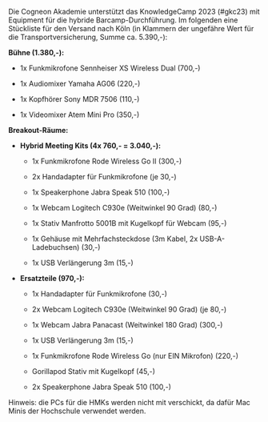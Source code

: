 Die Cogneon Akademie unterstützt das KnowledgeCamp 2023 (#gkc23) mit Equipment für die hybride Barcamp-Durchführung. Im folgenden eine Stückliste für den Versand nach Köln (in Klammern der ungefähre Wert für die Transportversicherung, Summe ca. 5.390,-):

**Bühne (1.380,-):**

- 1x Funkmikrofone Sennheiser XS Wireless Dual (700,-)

- 1x Audiomixer Yamaha AG06 (220,-)

- 1x Kopfhörer Sony MDR 7506 (110,-)

- 1x Videomixer Atem Mini Pro (350,-)

**Breakout-Räume:**

* **Hybrid Meeting Kits (4x 760,- = 3.040,-):**
  
  * 1x Funkmikrofone Rode Wireless Go II (300,-)
  
  * 2x Handadapter für Funkmikrofone (je 30,-)
  
  * 1x Speakerphone Jabra Speak 510 (100,-)
  
  * 1x Webcam Logitech C930e (Weitwinkel 90 Grad) (80,-)
  
  * 1x Stativ Manfrotto 5001B mit Kugelkopf für Webcam (95,-)
  
  * 1x Gehäuse mit Mehrfachsteckdose (3m Kabel, 2x USB-A-Ladebuchsen) (30,-)
  
  * 1x USB Verlängerung 3m (15,-)

* **Ersatzteile (970,-):**
  
  * 1x Handadapter für Funkmikrofone (30,-)
  
  * 2x Webcam Logitech C930e (Weitwinkel 90 Grad) (je 80,-)
  
  * 1x Webcam Jabra Panacast (Weitwinkel 180 Grad) (300,-)
  
  * 1x USB Verlängerung 3m (15,-)
  
  * 1x Funkmikrofone Rode Wireless Go (nur EIN Mikrofon) (220,-)
  
  * Gorillapod Stativ mit Kugelkopf (45,-)
  
  * 2x Speakerphone Jabra Speak 510 (100,-)

Hinweis: die PCs für die HMKs werden nicht mit verschickt, da dafür Mac Minis der Hochschule verwendet werden.
